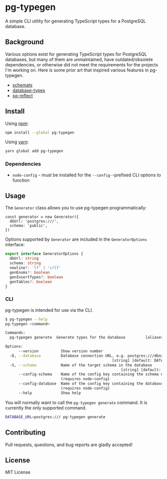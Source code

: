 # pg-typegen

A simple CLI utility for generating TypeScript types for a PostgreSQL database.

## Background

Various options exist for generating TypeScript types for PostgreSQL databases,
but many of them are unmaintained, have outdated/obsolete dependencies, or otherwise
did not meet the requirements for the projects I'm working on. Here is some prior
art that inspired various features in pg-typegen.

* [schemats](https://github.com/SweetIQ/schemats)
* [database-types](https://github.com/gajus/database-types)
* [sq-reflect](https://github.com/harryparkdotio/sq-reflect)

## Install

Using [npm](https://npmjs.com/):

```bash
npm install --global pg-typegen
```

Using [yarn](https://yarnpkg.com/):

```bash
yarn global add pg-typegen
```

### Dependencies

* `node-config` - must be installed for the `--config-`-prefixed CLI options to
  function

## Usage

The `Generator` class allows you to use pg-typegen programmatically:

```tyepscript
const generator = new Generator({
  dbUrl: 'postgres:///',
  schema: 'public',
})
```

Options supported by `Generator` are included in the `GeneratorOptions` interface:

```typescript
export interface GeneratorOptions {
  dbUrl: string
  schema: string
  newline?: 'lf' | 'crlf'
  genEnums?: boolean
  genInsertTypes?: boolean
  genTables?: boolean
}
```

### CLI

pg-typegen is intended for use via the CLI.

```bash
$ pg-typegen --help
pg-typegen <command>

Commands:
  pg-typegen generate  Generate types for the database         [aliases: g, gen]

Options:
      --version          Show version number                           [boolean]
  -D, --database         Database connection URL, e.g. postgres:///dbname
                                                [string] [default: DATABASE_URL]
  -S, --schema           Name of the target schema in the database
                                                    [string] [default: "public"]
      --config-schema    Name of the config key containing the schema name
                         (requires node-config)                         [string]
      --config-database  Name of the config key containing the database url
                         (requires node-config)                         [string]
      --help             Show help                                     [boolean]
```

You will normally want to call the `pg-typegen generate` command. It is currently
the only supported command.

```bash
DATABASE_URL=postgres:/// pg-typegen generate
```

## Contributing

Pull requests, questions, and bug reports are gladly accepted!

## License

MIT License
